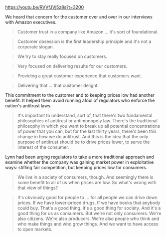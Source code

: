 
<!-- anecdote from earlier in the video: empty chairs in meetings symbolizing the customer -->

<https://youtu.be/RVVfJVj5z8s?t=3200>

We heard that concern for the customer over and over in our interviews with Amazon executives.

> Customer trust in a company like Amazon ... it's sort of foundational.

> Customer obsession is the first leadership principle and it's not a corporate slogan.

> We try to stay really focused on customers.

> Very focused on delivering results for our customers.

> Providing a great customer experience that customers want.

> Delivering that ... that customer delight.

This commitment to the customer and to keeping prices low had another benefit.  It helped them avoid running afoul of regulators who enforce the nation's antitrust laws.

> It's important to understand, sort of, that there's two fundamental philosophies of antitrust or antimonopoly law.  There's the traditional philosophy in which you want to break up all potential concentrations of power that you can, but for the last thirty years, there's been this change in how we do antitrust.  And this is the idea that the only purpose of antitrust should be to drive prices lower, to serve the interest of the consumer.

Lynn had been urging regulators to take a more traditional approach and examine whether the company was gaining market power in exploitative ways: stifling fair competition, but keeping prices low for consumers.

> We live in a society of consumers, though.  And seemingly there is some benefit to all of us when prices are low.  So what's wrong with that view of things?

> It's obviously good for people to ... for all people we can drive down prices.  If we have lower-priced drugs.  If we have books that anybody could buy.  That's a good thing.  It's a good thing for society.  And it's a good thing for us as consumers.  But we're not only consumers.  We're also citizens.  We're also producers.  We're also people who think and who make things and who grow things.  And we want to have access to open markets.
